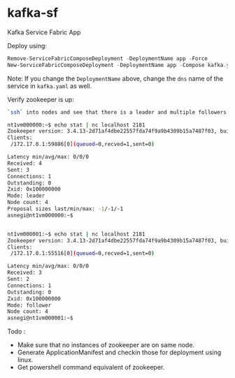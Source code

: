 # kafka-sf
Kafka Service Fabric App

Deploy using:
```powershell
Remove-ServiceFabricComposeDeployment -DeploymentName app -Force
New-ServiceFabricComposeDeployment -DeploymentName app -Compose kafka.yaml
```

Note:
If you change the `DeploymentName` above, change the `dns` name of the service in `kafka.yaml` as well.

Verify zookeeper is up:
```bash
`ssh` into nodes and see that there is a leader and multiple followers.

nt1vm000000:~$ echo stat | nc localhost 2181
Zookeeper version: 3.4.13-2d71af4dbe22557fda74f9a9b4309b15a7487f03, built on 06/29/2018 04:05 GMT
Clients:
 /172.17.0.1:59886[0](queued=0,recved=1,sent=0)

Latency min/avg/max: 0/0/0
Received: 4
Sent: 3
Connections: 1
Outstanding: 0
Zxid: 0x100000000
Mode: leader
Node count: 4
Proposal sizes last/min/max: -1/-1/-1
asnegi@nt1vm000000:~$


nt1vm000001:~$ echo stat | nc localhost 2181
Zookeeper version: 3.4.13-2d71af4dbe22557fda74f9a9b4309b15a7487f03, built on 06/29/2018 04:05 GMT
Clients:
 /172.17.0.1:55516[0](queued=0,recved=1,sent=0)

Latency min/avg/max: 0/0/0
Received: 3
Sent: 2
Connections: 1
Outstanding: 0
Zxid: 0x100000000
Mode: follower
Node count: 4
asnegi@nt1vm000001:~$
```

Todo :
* Make sure that no instances of zookeeper are on same node.
* Generate ApplicationManifest and checkin those for deployment using linux.
* Get powershell command equivalent of zookeeper.